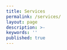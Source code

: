 ```yaml
---
title: Services
permalink: /services/
layout: page
description: >-
keywords: ''
published: true
---
```

